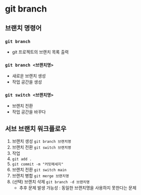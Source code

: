 # git branch

## 브랜치 명령어

### `git branch`

- git 프로젝트의 브랜치 목록 출력

### `git branch <브랜치명>`

- 새로운 브랜치 생성
- 작업 공간을 생성

### `git switch <브랜치명>`

- 브랜치 전환
- 작업 공간을 바꾸다

## 서브 브랜치 워크플로우

1. 브랜치 생성 `git branch 브랜치명`
2. 브랜치 전환 `git switch 브랜치명`
3. 작업
4. `git add .`
5. `git commit -m "커밋메세지"`
6. 브랜치 전환 `git switch main`
7. 브랜치 병합 `git merge 브랜치명`
8. (선택) 브랜치 삭제 `git branch -d 브랜치명`
   - 추후 문제 발생 가능성 : 동일한 브랜치명을 사용하지 못한다는 문제